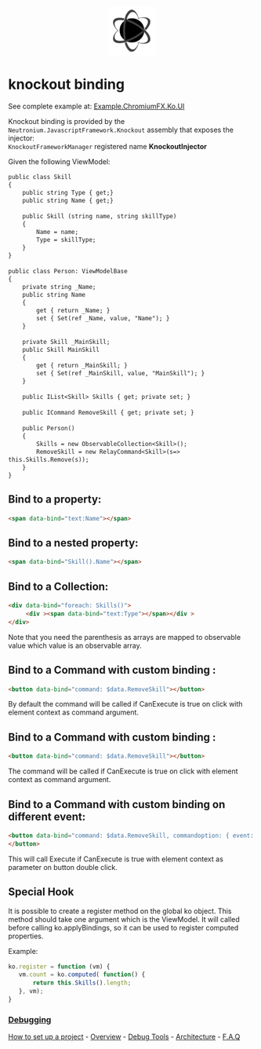 <p align="center"><img <p align="center"><img width="100"src="../../Deploy/logo.png"></p>

# knockout binding 

See complete example at: [Example.ChromiumFX.Ko.UI](https://github.com/NeutroniumCore/Neutronium/tree/master/Examples/Example.ChromiumFX.Ko.UI)

Knockout binding is provided by the ```Neutronium.JavascriptFramework.Knockout``` assembly that exposes the injector:<br>
```KnockoutFrameworkManager```   registered name **KnockoutInjector**<br>

Given the following ViewModel:

```CSharp
public class Skill
{
	public string Type { get;}
	public string Name { get;}

	public Skill (string name, string skillType)
	{
		Name = name;
		Type = skillType;
	}
}

public class Person: ViewModelBase
{
	private string _Name;
	public string Name
	{
		get { return _Name; }
		set { Set(ref _Name, value, "Name"); }
	}

	private Skill _MainSkill;
	public Skill MainSkill
	{
		get { return _MainSkill; }
		set { Set(ref _MainSkill, value, "MainSkill"); }
	}
	   
	public IList<Skill> Skills { get; private set; }

	public ICommand RemoveSkill { get; private set; }
	
	public Person()
	{
		Skills = new ObservableCollection<Skill>();
		RemoveSkill = new RelayCommand<Skill>(s=> this.Skills.Remove(s));
	}	  
}
```
## Bind to a property:
```HTML
<span data-bind="text:Name"></span>
```

## Bind to a nested property:
```HTML
<span data-bind="Skill().Name"></span>
```

## Bind to a Collection:
```HTML
<div data-bind="foreach: Skills()">
     <div ><span data-bind="text:Type"></span></div >
</div>
```
Note that you need the parenthesis as arrays are mapped to observable value which value is an observable array.

## Bind to a Command with custom binding :
```HTML
<button data-bind="command: $data.RemoveSkill"></button>
```
By default the command will be called if CanExecute is true on click with element context as command argument.


## Bind to a Command with custom binding :
```HTML
<button data-bind="command: $data.RemoveSkill"></button>
```
The command will be called if CanExecute is true on click with element context as command argument.


## Bind to a Command with custom binding on different event:
```HTML
<button data-bind="command: $data.RemoveSkill, commandoption: { event:'dblclick'}">
</button>
```
This will call Execute if CanExecute is true with element context as parameter on button double click.

## Special Hook

It is possible to create a register method on the global ko object.
This method should take one argument which is the ViewModel.
It will called before calling ko.applyBindings, so it can be used to register computed properties.

Example:

```javascript
ko.register = function (vm) {
   vm.count = ko.computed( function() {
       return this.Skills().length;
   }, vm);
}
```

### [Debugging](./Debug.md)

[How to set up a project](./SetUp.md) - [Overview](./Overview.md) - [Debug Tools](./Tools.md) - [Architecture](./Architecture.md) - [F.A.Q](./FAQ.md)
